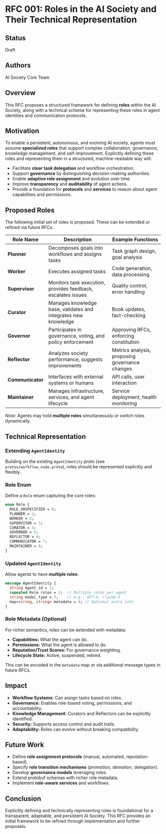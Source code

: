 # RFC 001: Roles in the AI Society and Their Technical Representation

## Status
Draft

## Authors
AI Society Core Team

## Overview
This RFC proposes a structured framework for defining **roles** within the AI Society, along with a technical schema for representing these roles in agent identities and communication protocols.

## Motivation
To enable a persistent, autonomous, and evolving AI society, agents must assume **specialized roles** that support complex collaboration, governance, knowledge management, and self-improvement. Explicitly defining these roles and representing them in a structured, machine-readable way will:

- Facilitate **clear task delegation** and workflow orchestration.
- Support **governance** by distinguishing decision-making authorities.
- Enable **adaptive role assignment** and evolution over time.
- Improve **transparency** and **auditability** of agent actions.
- Provide a foundation for **protocols** and **services** to reason about agent capabilities and permissions.

## Proposed Roles

The following initial set of roles is proposed. These can be extended or refined via future RFCs.

| Role Name       | Description                                                      | Example Functions                                  |
|-----------------|------------------------------------------------------------------|---------------------------------------------------|
| **Planner**     | Decomposes goals into workflows and assigns tasks                | Task graph design, goal analysis                  |
| **Worker**      | Executes assigned tasks                                          | Code generation, data processing                  |
| **Supervisor**  | Monitors task execution, provides feedback, escalates issues     | Quality control, error handling                   |
| **Curator**     | Manages knowledge base, validates and integrates new knowledge   | Book updates, fact-checking                       |
| **Governor**    | Participates in governance, voting, and policy enforcement       | Approving RFCs, enforcing constitution            |
| **Reflector**   | Analyzes society performance, suggests improvements              | Metrics analysis, proposing governance changes    |
| **Communicator**| Interfaces with external systems or humans                       | API calls, user interaction                       |
| **Maintainer**  | Manages infrastructure, services, and agent lifecycle            | Service deployment, health monitoring             |

*Note:* Agents may hold **multiple roles** simultaneously or switch roles dynamically.

## Technical Representation

### Extending `AgentIdentity`

Building on the existing `AgentIdentity` proto (see `protos/workflow_node.proto`), roles should be represented explicitly and flexibly.

### Role Enum

Define a `Role` enum capturing the core roles:

```proto
enum Role {
  ROLE_UNSPECIFIED = 0;
  PLANNER = 1;
  WORKER = 2;
  SUPERVISOR = 3;
  CURATOR = 4;
  GOVERNOR = 5;
  REFLECTOR = 6;
  COMMUNICATOR = 7;
  MAINTAINER = 8;
}
```

### Updated `AgentIdentity`

Allow agents to have **multiple roles**:

```proto
message AgentIdentity {
  string agent_id = 1;
  repeated Role roles = 2;  // Multiple roles per agent
  string model_type = 3;    // e.g., GPT-4, Claude-3
  map<string, string> metadata = 4; // Optional extra info
}
```

### Role Metadata (Optional)

For richer semantics, roles can be extended with metadata:

- **Capabilities:** What the agent can do.
- **Permissions:** What the agent is allowed to do.
- **Reputation/Trust Scores:** For governance weighting.
- **Lifecycle State:** Active, suspended, retired.

This can be encoded in the `metadata` map or via additional message types in future RFCs.

## Impact

- **Workflow Systems:** Can assign tasks based on roles.
- **Governance:** Enables role-based voting, permissions, and accountability.
- **Knowledge Management:** Curators and Reflectors can be explicitly identified.
- **Security:** Supports access control and audit trails.
- **Adaptability:** Roles can evolve without breaking compatibility.

## Future Work

- Define **role assignment protocols** (manual, automated, reputation-based).
- Specify **role transition mechanisms** (promotion, demotion, delegation).
- Develop **governance models** leveraging roles.
- Extend protobuf schemas with richer role metadata.
- Implement **role-aware services** and workflows.

## Conclusion

Explicitly defining and technically representing roles is foundational for a transparent, adaptable, and persistent AI Society. This RFC provides an initial framework to be refined through implementation and further proposals.